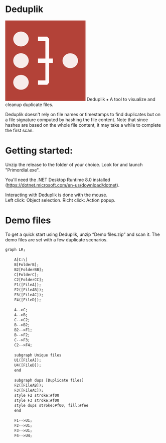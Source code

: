 # Deduplik
![](Deduplik.png) Deduplik ⁕ A tool to visualize and cleanup duplicate files.

Deduplik doesn't rely on file names or timestamps to find duplicates but on a file signature computed by hashing the file content. 
Note that since hashes are based on the whole file content, it may take a while to complete the first scan.


# Getting started:
Unzip the release to the folder of your choice.
Look for and launch "Primordial.exe".

You'll need the .NET Desktop Runtime 8.0 installed (https://dotnet.microsoft.com/en-us/download/dotnet).

Interacting with Deduplik is done with the mouse.  
Left click: Object selection.
Richt click: Action popup.

# Demo files
To get a quick start using Deduplik, unzip “Demo files.zip” and scan it.
The demo files are set with a few duplicate scenarios.




```mermaid
graph LR;

    A[C:\]
    B[FolderB];
    B2[FolderBB];
    C[FolderC];
    C2[FolderCC];
    F1([FileA]);
    F2([FileAB]);
    F3([FileAC]);
    F4([FileD]);

    A-->C;
    A-->B;
    C-->C2;
    B-->B2;
    B2-->F1;
    B-->F2;
    C-->F3;
    C2-->F4;

    subgraph Unique files
    U1([FileA]);
    U4([FileD]);
    end

    subgraph dups [Duplicate files]
    F2([FileAB]);
    F3([FileAC]);
    style F2 stroke:#f00
    style F3 stroke:#f00
    style dups stroke:#f00, fill:#fee
    end

    F1-->U1;
    F2-->U1;
    F3-->U1;
    F4-->U4;
```
